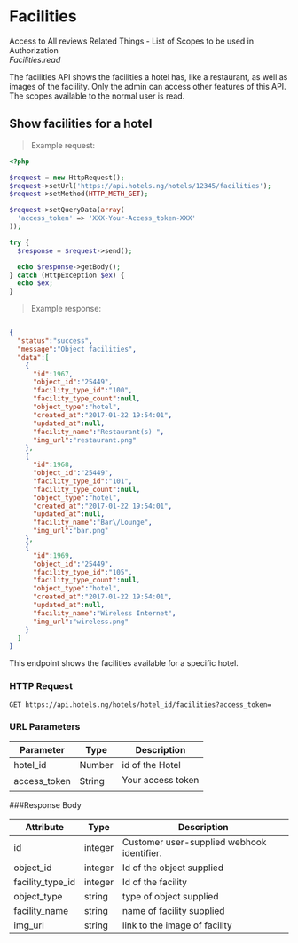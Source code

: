 # Facilities
Access to All reviews Related Things - List of Scopes to be used in Authorization<br>
<em> Facilities.read</em>

The facilities API shows the facilities a hotel has, like a restaurant, as well as images of the faciility. Only the admin can access other features of this API. The scopes available to the normal user is read.
## Show facilities for a hotel


> Example request:

```php
<?php

$request = new HttpRequest();
$request->setUrl('https://api.hotels.ng/hotels/12345/facilities');
$request->setMethod(HTTP_METH_GET);

$request->setQueryData(array(
  'access_token' => 'XXX-Your-Access_token-XXX'
));

try {
  $response = $request->send();

  echo $response->getBody();
} catch (HttpException $ex) {
  echo $ex;
}
```

> Example response:

```json

{  
  "status":"success",
  "message":"Object facilities",
  "data":[  
    {  
      "id":1967,
      "object_id":"25449",
      "facility_type_id":"100",
      "facility_type_count":null,
      "object_type":"hotel",
      "created_at":"2017-01-22 19:54:01",
      "updated_at":null,
      "facility_name":"Restaurant(s) ",
      "img_url":"restaurant.png"
    },
    {  
      "id":1968,
      "object_id":"25449",
      "facility_type_id":"101",
      "facility_type_count":null,
      "object_type":"hotel",
      "created_at":"2017-01-22 19:54:01",
      "updated_at":null,
      "facility_name":"Bar\/Lounge",
      "img_url":"bar.png"
    },
    {  
      "id":1969,
      "object_id":"25449",
      "facility_type_id":"105",
      "facility_type_count":null,
      "object_type":"hotel",
      "created_at":"2017-01-22 19:54:01",
      "updated_at":null,
      "facility_name":"Wireless Internet",
      "img_url":"wireless.png"
    }
  ]
}


```

This endpoint shows the facilities available for a specific hotel.

### HTTP Request

`GET https://api.hotels.ng/hotels/hotel_id/facilities?access_token=`

### URL Parameters

Parameter | Type | Description
--------- | ------- | -----------
hotel_id | Number | id of the Hotel
access_token | String | Your access token



###Response Body

Attribute | Type | Description
--------- | ------- | -----------
        id| integer | Customer user-supplied webhook identifier.
object_id | integer | Id of the object supplied
facility_type_id| integer| Id of the facility
  object_type| string |type of object supplied
 facility_name| string | name of facility supplied
img_url | string | link to the image of facility

